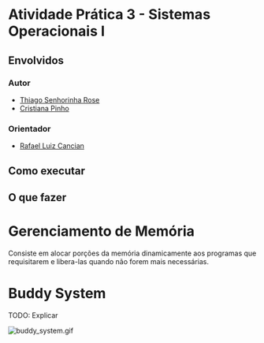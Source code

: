 # Atividade Prática 3 - Sistemas Operacionais I

## Envolvidos

### Autor

* [Thiago Senhorinha Rose](https://github.com/thisenrose)
* [Cristiana Pinho]()	

### Orientador

* [Rafael Luiz Cancian](http://www.inf.ufsc.br/~cancian)

## Como executar

## O que fazer

# Gerenciamento de Memória

Consiste em alocar porções da memória dinamicamente aos programas que requisitarem e libera-las quando não forem mais necessárias. 

# Buddy System

TODO: Explicar

![buddy_system.gif](http://www.gitam.edu/eresource/comp/gvr(os)/13.6_files/image002.gif)

